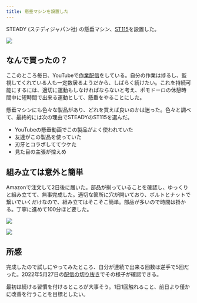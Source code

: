 ```yaml
---
title: 懸垂マシンを設置した
---
```

STEADY (ステディジャパン社) の懸垂マシン、[ST115](https://www.amazon.co.jp/dp/B09K3QQBKH)を設置した。

![](https://lh3.googleusercontent.com/6vAJmia5KFgvtvC84cHDPAP8by3ZYl9k5Io8yQ8en13VuHyHAvirZHuPuzhQ5-eohGH-V1jjK5HIVyQfYnZc22M6YVJRQdO69FV2k_LamdKMEGHZfwFo4PmlNnHyiM2Sob6Oa9JGFayyagOBiSZ-DeaarNcofeXJUZqNXbrHO4DkKChIgONluz0f7Ctu)

なんで買ったの？
--------

ここのところ毎日、YouTubeで[作業配信](https://www.youtube.com/c/r7kamura)をしている。自分の作業は捗るし、監視してくれている人も一定数居るようだから、しばらく続けたい。これを持続可能にするには、適切に運動もしなければならないと考え、ポモドーロの休憩時間中に短時間で出来る運動として、懸垂をやることにした。

懸垂マシンにも色々な製品があり、どれを買えば良いのかは迷った。色々と調べて、最終的には次の理由でSTEADYのST115を選んだ。

*   YouTubeの懸垂動画でこの製品がよく使われていた
*   友達がこの製品を使っていた
*   刃牙とコラボしててウケた
*   見た目の主張が控えめ

組み立ては意外と簡単
----------

Amazonで注文して2日後に届いた。部品が揃っていることを確認し、ゆっくりと組み立てて、無事完成した。適切な箇所に穴が開いており、ボルトとナットで繋いでいくだけなので、組み立てはそこそこ簡単。部品が多いので時間は掛かる。丁寧に進めて100分ほど要した。

![](https://lh4.googleusercontent.com/UXYc2uBaxUnKfEAICTu5LRPfL2ivg4rww1FoZb4_RLYitAQ-OBnNeS4a2v5hr9Sy6G6K1T5wiJURd4BE8pr1qyMCfHv_wEiRC34xk6yY5o9jF7JPlBtYVOPqtJCbOfus35hvbyK8zdn-4VAtY07dYGg9qmBlQSOk_euuILhQT5-hJu19ODTpcyZy9PMX)

![](https://lh6.googleusercontent.com/gu_egdZMRiWeUNppIrVJrg9LDTIISmYsuidaAhDtKyq9bxXequkQY0JWh0gQi253Bu2MmFIN4oxCpBJkLtOqwf7JKGQn9L1P-oBFRHscKEl1H2wrSKqOgiw2abb41DFI8ONjxbT2JhfWd2VNdkdK5pIf6-rFGZuUdAQPksEY1rriYKxKZ5Kv-2qDO9Z_)

所感
--

完成したので試しにやってみたところ、自分が連続で出来る回数は逆手で5回だった。2022年5月27日の[配信の切り抜き](https://www.youtube.com/clip/Ugkxy2NXpdlfZF0kT9s-MoCOrbB1wpWEryK9)でその様子が確認できる。

最初は続ける習慣を付けるところが大事そう。1日1回触れること、前日より僅かに改善を行うことを目標としたい。
